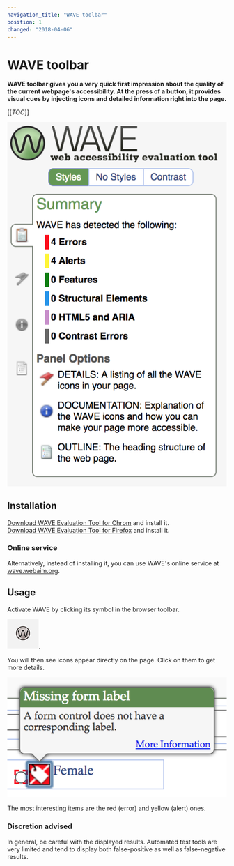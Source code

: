 ```yaml
---
navigation_title: "WAVE toolbar"
position: 1
changed: "2018-04-06"
---
```


# WAVE toolbar

**WAVE toolbar gives you a very quick first impression about the quality of the current webpage's accessibility. At the press of a button, it provides visual cues by injecting icons and detailed information right into the page.**

[[_TOC_]]

![WAVE toolbar](_media/wave-toolbar.png)

## Installation

[Download WAVE Evaluation Tool for Chrom](https://chrome.google.com/webstore/detail/wave-evaluation-tool/jbbplnpkjmmeebjpijfedlgcdilocofh) and install it.<br />
[Download WAVE Evaluation Tool for Firefox](https://addons.mozilla.org/de/firefox/addon/wave-accessibility-tool/) and install it.

### Online service

Alternatively, instead of installing it, you can use WAVE's online service at [wave.webaim.org](http://wave.webaim.org/).

## Usage

Activate WAVE by clicking its symbol in the browser toolbar.

![WAVE toolbar browser icon](_media/wave-toolbar-browser-icon.png).

You will then see icons appear directly on the page. Click on them to get more details.

![An error icon](_media/an-error-icon.png)

The most interesting items are the red (error) and yellow (alert) ones.

### Discretion advised

In general, be careful with the displayed results. Automated test tools are very limited and tend to display both false-positive as well as false-negative results.